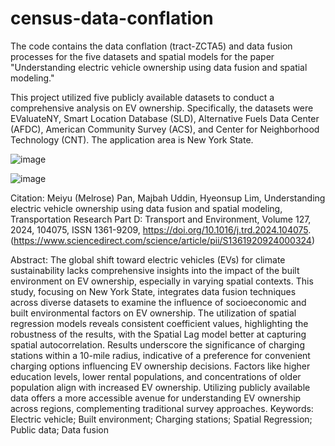 # census-data-conflation


The code contains the data conflation (tract-ZCTA5) and data fusion processes for the five datasets and spatial models for the paper "Understanding electric vehicle ownership using data fusion and spatial modeling."

This project utilized five publicly available datasets to conduct a comprehensive analysis on EV ownership. Specifically, the datasets were EValuateNY, Smart Location Database (SLD), Alternative Fuels Data Center (AFDC), American Community Survey (ACS), and Center for Neighborhood Technology (CNT). The application area is New York State.

![image](https://github.com/user-attachments/assets/1b3d8421-749e-4646-9aca-e181c36f3a4b)


![image](https://github.com/user-attachments/assets/d138bb6c-ad7b-4e8b-b3d8-8a7a1aa0c6c8)

Citation:
Meiyu (Melrose) Pan, Majbah Uddin, Hyeonsup Lim,
Understanding electric vehicle ownership using data fusion and spatial modeling,
Transportation Research Part D: Transport and Environment,
Volume 127,
2024,
104075,
ISSN 1361-9209,
https://doi.org/10.1016/j.trd.2024.104075.
(https://www.sciencedirect.com/science/article/pii/S1361920924000324)

Abstract: The global shift toward electric vehicles (EVs) for climate sustainability lacks comprehensive insights into the impact of the built environment on EV ownership, especially in varying spatial contexts. This study, focusing on New York State, integrates data fusion techniques across diverse datasets to examine the influence of socioeconomic and built environmental factors on EV ownership. The utilization of spatial regression models reveals consistent coefficient values, highlighting the robustness of the results, with the Spatial Lag model better at capturing spatial autocorrelation. Results underscore the significance of charging stations within a 10-mile radius, indicative of a preference for convenient charging options influencing EV ownership decisions. Factors like higher education levels, lower rental populations, and concentrations of older population align with increased EV ownership. Utilizing publicly available data offers a more accessible avenue for understanding EV ownership across regions, complementing traditional survey approaches.
Keywords: Electric vehicle; Built environment; Charging stations; Spatial Regression; Public data; Data fusion
